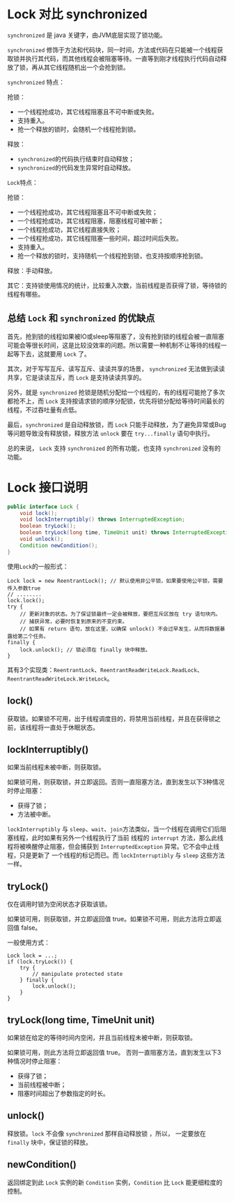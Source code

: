 Lock 对比 synchronized
=====================

`synchronized` 是 java 关键字，由JVM底层实现了锁功能。

`synchronized` 修饰于方法和代码块，同一时间，方法或代码在只能被一个线程获取锁并执行其代码，而其他线程会被阻塞等待。一直等到刚才线程执行代码自动释放了锁，再从其它线程随机出一个会抢到锁。

`synchronized` 特点：

抢锁：

- 一个线程抢成功，其它线程阻塞且不可中断或失败。
- 支持重入。
- 抢一个释放的锁时，会随机一个线程抢到锁。

释放：

- `synchronized`的代码执行结束时自动释放；
- `synchronized`的代码发生异常时自动释放。

`Lock`特点：

抢锁：

- 一个线程抢成功，其它线程阻塞且不可中断或失败；
- 一个线程抢成功，其它线程阻塞，阻塞线程可被中断；
- 一个线程抢成功，其它线程直接失败；
- 一个线程抢成功，其它线程阻塞一些时间，超过时间后失败。
- 支持重入。
- 抢一个释放的锁时，支持随机一个线程抢到锁，也支持按顺序抢到锁。

释放：手动释放。

其它：支持锁使用情况的统计，比较重入次数，当前线程是否获得了锁，等待锁的线程有哪些。

总结 `Lock` 和 `synchronized` 的优缺点
 ------------------------------

首先，抢到锁的线程如果被IO或sleep等阻塞了，没有抢到锁的线程会被一直阻塞可能会等很长时间，这是比较没效率的问题。所以需要一种机制不让等待的线程一起等下去，这就要用 `Lock` 了。

其次，对于写写互斥、读写互斥、读读共享的场景， `synchronized` 无法做到读读共享，它是读读互斥，而 `Lock` 是支持读读共享的。

另外，就是 `synchronized` 抢锁是随机分配给一个线程的，有的线程可能抢了多次都抢不上，而 `Lock` 支持按请求锁的顺序分配锁，优先将锁分配给等待时间最长的线程，不过吞吐量有点低。 

最后，`synchronized` 是自动释放锁，而 `Lock` 只能手动释放，为了避免异常或Bug等问题导致没有释放锁，释放方法 `unlock` 要在 `try...finally` 语句中执行。

总的来说， `Lock` 支持 `synchronized` 的所有功能，也支持 `synchronized` 没有的功能。


Lock 接口说明
=====================

```java
public interface Lock {
    void lock();
    void lockInterruptibly() throws InterruptedException;
    boolean tryLock();
    boolean tryLock(long time, TimeUnit unit) throws InterruptedException;
    void unlock();
    Condition newCondition();
}
```

使用`Lock`的一般形式：

    Lock lock = new ReentrantLock(); // 默认使用非公平锁，如果要使用公平锁，需要传入参数true  
    // ........  
    lock.lock();  
    try {  
        // 更新对象的状态。为了保证锁最终一定会被释放，要把互斥区放在 try 语句块内。
        // 捕获异常，必要时恢复到原来的不变约束。
        // 如果有 return 语句，放在这里，以确保 unlock() 不会过早发生，从而将数据暴露给第二个任务。
    finally {
        lock.unlock(); // 锁必须在 finally 块中释放。
    }

其有3个实现类：`ReentrantLock`、`ReentrantReadWriteLock.ReadLock`、`ReentrantReadWriteLock.WriteLock`。

lock()
-----------

获取锁。如果锁不可用，出于线程调度目的，将禁用当前线程，并且在获得锁之前，该线程将一直处于休眠状态。

lockInterruptibly()
-----------

如果当前线程未被中断，则获取锁。

如果锁可用，则获取锁，并立即返回。否则一直阻塞方法，直到发生以下3种情况时停止阻塞：

- 获得了锁；
- 方法被中断。

`lockInterruptibly` 与 `sleep`、`wait`、`join`方法类似，当一个线程在调用它们后阻塞线程，此时如果有另外一个线程执行了当前
线程的 `interrupt` 方法，那么此线程将被唤醒停止阻塞，但会捕获到 `InterruptedException` 异常。它不会中止线程，只是更新了
一个线程的标记而已。而 `lockInterruptibly` 与 `sleep` 这些方法一样。

tryLock()
-----------

仅在调用时锁为空闲状态才获取该锁。

如果锁可用，则获取锁，并立即返回值 true。如果锁不可用，则此方法将立即返回值 false。

一般使用方式：

    Lock lock = ...;
    if (lock.tryLock()) {
        try {
            // manipulate protected state
        } finally {
            lock.unlock();
        }
    }

tryLock(long time, TimeUnit unit)
-----------

如果锁在给定的等待时间内空闲，并且当前线程未被中断，则获取锁。

如果锁可用，则此方法将立即返回值 true。 否则一直阻塞方法，直到发生以下3种情况时停止阻塞：

- 获得了锁；
- 当前线程被中断；
- 阻塞时间超出了参数指定的时长。

unlock()
-----------

释放锁。`lock` 不会像 `synchronized` 那样自动释放锁 ，所以， 一定要放在 `finally` 块中，保证锁的释放。

newCondition()
-----------

返回绑定到此 `Lock` 实例的新 `Condition` 实例，`Condition` 比 `Lock` 能更细粒度的控制。

